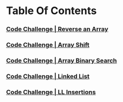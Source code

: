 # Table Of Contents

### [Code Challenge | Reverse an Array](challenges/arrayReverse/README.md)
### [Code Challenge | Array Shift](challenges/arrayShift/README.md)
### [Code Challenge | Array Binary Search](challenges/arrayBinarySearch/README.md)
### [Code Challenge | Linked List](challenges/linkedList/README.md)
### [Code Challenge | LL Insertions](challenges/linkedList/README.md)

